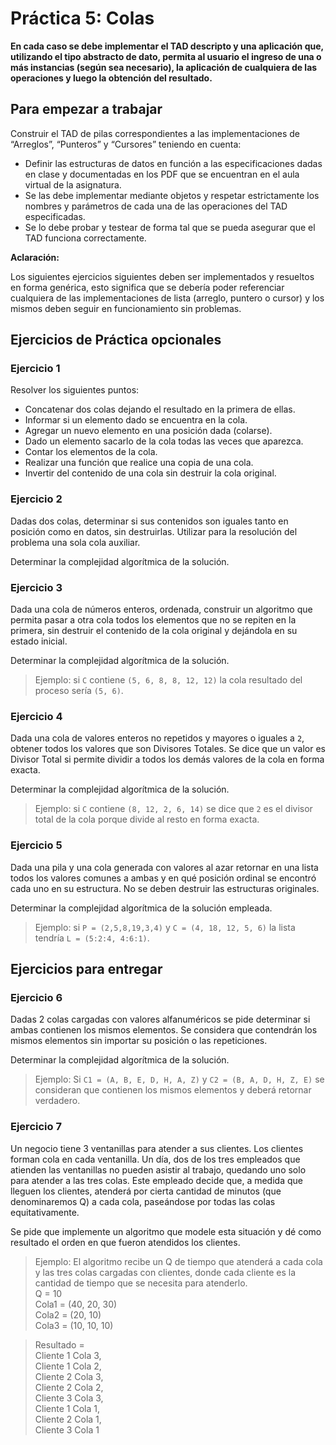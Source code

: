 # Práctica 5: Colas

**En cada caso se debe implementar el TAD descripto y una aplicación que,
utilizando el tipo abstracto de dato, permita al usuario el ingreso de una o más
instancias (según sea necesario), la aplicación de cualquiera de las operaciones
y luego la obtención del resultado.**

## Para empezar a trabajar

Construir el TAD de pilas correspondientes a las implementaciones de “Arreglos”,
“Punteros” y “Cursores” teniendo en cuenta:

- Definir las estructuras de datos en función a las especificaciones dadas en
  clase y documentadas en los PDF que se encuentran en el aula virtual de la
  asignatura.
- Se las debe implementar mediante objetos y respetar estrictamente los nombres
  y parámetros de cada una de las operaciones del TAD especificadas.
- Se lo debe probar y testear de forma tal que se pueda asegurar que el TAD
  funciona correctamente.

**Aclaración:**

Los siguientes ejercicios siguientes deben ser implementados y resueltos en
forma genérica, esto significa que se debería poder referenciar cualquiera de
las implementaciones de lista (arreglo, puntero o cursor) y los mismos deben
seguir en funcionamiento sin problemas.

## Ejercicios de Práctica opcionales

### Ejercicio 1

Resolver los siguientes puntos:
- Concatenar dos colas dejando el resultado en la primera de ellas.
- Informar si un elemento dado se encuentra en la cola.
- Agregar un nuevo elemento en una posición dada (colarse).
- Dado un elemento sacarlo de la cola todas las veces que aparezca.
- Contar los elementos de la cola.
- Realizar una función que realice una copia de una cola.
- Invertir del contenido de una cola sin destruir la cola original.


### Ejercicio 2

Dadas dos colas, determinar si sus contenidos son iguales tanto en posición como en
datos, sin destruirlas. Utilizar para la resolución del problema una sola cola auxiliar.

Determinar la complejidad algorítmica de la solución.


### Ejercicio 3

Dada una cola de números enteros, ordenada, construir un algoritmo que permita
pasar a otra cola todos los elementos que no se repiten en la primera, sin destruir el
contenido de la cola original y dejándola en su estado inicial.

Determinar la complejidad algorítmica de la solución.

> Ejemplo: si `C` contiene `(5, 6, 8, 8, 12, 12)` la cola resultado del proceso sería `(5, 6)`.


### Ejercicio 4

Dada una cola de valores enteros no repetidos y mayores o iguales a `2`, obtener todos
los valores que son Divisores Totales. Se dice que un valor es Divisor Total si permite
dividir a todos los demás valores de la cola en forma exacta.

Determinar la complejidad algorítmica de la solución.

> Ejemplo: si `C` contiene `(8, 12, 2, 6, 14)` se dice que `2` es el divisor total de la cola
porque divide al resto en forma exacta.

### Ejercicio 5

Dada una pila y una cola generada con valores al azar retornar en una lista todos los
valores comunes a ambas y en qué posición ordinal se encontró cada uno en su
estructura. No se deben destruir las estructuras originales.

Determinar la complejidad algorítmica de la solución empleada.

> Ejemplo: si `P = (2,5,8,19,3,4)` y `C = (4, 18, 12, 5, 6)` la lista tendría `L = (5:2:4, 4:6:1)`.

## Ejercicios para entregar


### Ejercicio 6

Dadas 2 colas cargadas con valores alfanuméricos se pide determinar si ambas
contienen los mismos elementos. Se considera que contendrán los mismos elementos
sin importar su posición o las repeticiones.

Determinar la complejidad algorítmica de la solución.

> Ejemplo: Si `C1 = (A, B, E, D, H, A, Z)` y `C2 = (B, A, D, H, Z, E)` se consideran que contienen los
mismos elementos y deberá retornar verdadero.


### Ejercicio 7

Un negocio tiene 3 ventanillas para atender a sus clientes. Los clientes forman cola en
cada ventanilla. Un día, dos de los tres empleados que atienden las ventanillas no
pueden asistir al trabajo, quedando uno solo para atender a las tres colas. Este
empleado decide que, a medida que lleguen los clientes, atenderá por cierta cantidad
de minutos (que denominaremos Q) a cada cola, paseándose por todas las colas
equitativamente.

Se pide que implemente un algoritmo que modele esta situación y dé como resultado
el orden en que fueron atendidos los clientes.

> Ejemplo: El algoritmo recibe un Q de tiempo que atenderá a cada cola y las tres colas
cargadas con clientes, donde cada cliente es la cantidad de tiempo que se necesita
para atenderlo.  
Q = 10  
Cola1 = (40, 20, 30)  
Cola2 = (20, 10)  
Cola3 = (10, 10, 10)

> Resultado =  
Cliente 1 Cola 3,  
Cliente 1 Cola 2,  
Cliente 2 Cola 3,  
Cliente 2 Cola 2,  
Cliente 3 Cola 3,  
Cliente 1 Cola 1,  
Cliente 2 Cola 1,  
Cliente 3 Cola 1  
